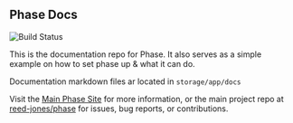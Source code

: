 ## Phase Docs
![Build Status](https://app.chipperci.com/projects/b4d6dffa-71a2-42f8-8ea2-6c6e86a5511e/status/master?a=1)

This is the documentation repo for Phase. It also serves as a simple example on how to set phase up & what it can do.

Documentation markdown files ar located in `storage/app/docs`

Visit the [Main Phase Site](https://phased.dev/) for more information, or the main project repo at [reed-jones/phase](https://github.com/reed-jones/phase) for issues, bug reports, or contributions.
